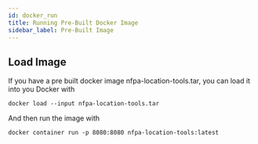 ```yaml
---
id: docker_run
title: Running Pre-Built Docker Image
sidebar_label: Pre-Built Image
---
```


## Load Image
If you have a pre built docker image nfpa-location-tools.tar, you can load it into you Docker with

```
docker load --input nfpa-location-tools.tar
```

And then run the image with

```
docker container run -p 8080:8080 nfpa-location-tools:latest
```

